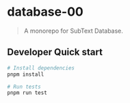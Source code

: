 # database-00

> A monorepo for SubText Database.

## Developer Quick start

```bash
# Install dependencies
pnpm install

# Run tests
pnpm run test
```
